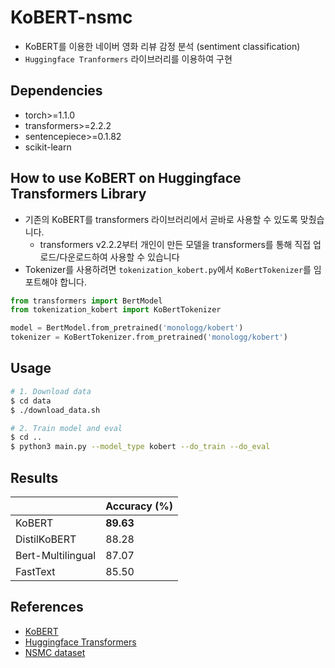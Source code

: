 # KoBERT-nsmc

- KoBERT를 이용한 네이버 영화 리뷰 감정 분석 (sentiment classification)
- `Huggingface Tranformers` 라이브러리를 이용하여 구현

## Dependencies

- torch>=1.1.0
- transformers>=2.2.2
- sentencepiece>=0.1.82
- scikit-learn

## How to use KoBERT on Huggingface Transformers Library

- 기존의 KoBERT를 transformers 라이브러리에서 곧바로 사용할 수 있도록 맞췄습니다.
  - transformers v2.2.2부터 개인이 만든 모델을 transformers를 통해 직접 업로드/다운로드하여 사용할 수 있습니다
- Tokenizer를 사용하려면 `tokenization_kobert.py`에서 `KoBertTokenizer`를 임포트해야 합니다.

```python
from transformers import BertModel
from tokenization_kobert import KoBertTokenizer

model = BertModel.from_pretrained('monologg/kobert')
tokenizer = KoBertTokenizer.from_pretrained('monologg/kobert')
```

## Usage

```bash
# 1. Download data
$ cd data
$ ./download_data.sh

# 2. Train model and eval
$ cd ..
$ python3 main.py --model_type kobert --do_train --do_eval
```

## Results

|                   | Accuracy (%) |
| ----------------- | ------------ |
| KoBERT            | **89.63**    |
| DistilKoBERT      | 88.28        |
| Bert-Multilingual | 87.07        |
| FastText          | 85.50        |

## References

- [KoBERT](https://github.com/SKTBrain/KoBERT)
- [Huggingface Transformers](https://github.com/huggingface/transformers)
- [NSMC dataset](https://github.com/e9t/nsmc)
